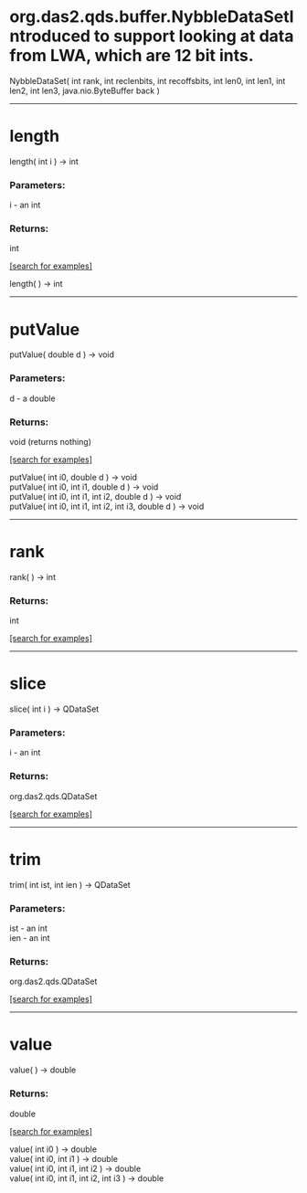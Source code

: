 # org.das2.qds.buffer.NybbleDataSetIntroduced to support looking at data from LWA, which are 12 bit ints.
NybbleDataSet( int rank, int reclenbits, int recoffsbits, int len0, int len1, int len2, int len3, java.nio.ByteBuffer back )


***
<a name="length"></a>
# length
length( int i ) &rarr; int



### Parameters:
i - an int

### Returns:
int


<a href="https://github.com/autoplot/dev/search?q=length&unscoped_q=length">[search for examples]</a>

length(  ) &rarr; int<br>
***
<a name="putValue"></a>
# putValue
putValue( double d ) &rarr; void



### Parameters:
d - a double

### Returns:
void (returns nothing)


<a href="https://github.com/autoplot/dev/search?q=putValue&unscoped_q=putValue">[search for examples]</a>

putValue( int i0, double d ) &rarr; void<br>
putValue( int i0, int i1, double d ) &rarr; void<br>
putValue( int i0, int i1, int i2, double d ) &rarr; void<br>
putValue( int i0, int i1, int i2, int i3, double d ) &rarr; void<br>
***
<a name="rank"></a>
# rank
rank(  ) &rarr; int



### Returns:
int


<a href="https://github.com/autoplot/dev/search?q=rank&unscoped_q=rank">[search for examples]</a>

***
<a name="slice"></a>
# slice
slice( int i ) &rarr; QDataSet



### Parameters:
i - an int

### Returns:
org.das2.qds.QDataSet


<a href="https://github.com/autoplot/dev/search?q=slice&unscoped_q=slice">[search for examples]</a>

***
<a name="trim"></a>
# trim
trim( int ist, int ien ) &rarr; QDataSet



### Parameters:
ist - an int
<br>ien - an int

### Returns:
org.das2.qds.QDataSet


<a href="https://github.com/autoplot/dev/search?q=trim&unscoped_q=trim">[search for examples]</a>

***
<a name="value"></a>
# value
value(  ) &rarr; double



### Returns:
double


<a href="https://github.com/autoplot/dev/search?q=value&unscoped_q=value">[search for examples]</a>

value( int i0 ) &rarr; double<br>
value( int i0, int i1 ) &rarr; double<br>
value( int i0, int i1, int i2 ) &rarr; double<br>
value( int i0, int i1, int i2, int i3 ) &rarr; double<br>
